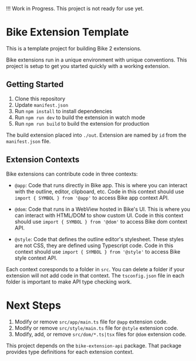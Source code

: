 !!! Work in Progress. This project is not ready for use yet.

# Bike Extension Template

This is a template project for building Bike 2 extensions.

Bike extensions run in a unique environment with unique conventions. This
project is setup to get you started quickly with a working extension.

## Getting Started

1. Clone this repository
2. Update `manifest.json`
3. Run `npm install` to install dependencies
4. Run `npm run dev` to build the extension in watch mode
5. Run `npm run build` to build the extension for production

The build extension placed into `./out`. Extension are named by `id` from the
`manifest.json` file.

## Extension Contexts

Bike extensions can contribute code in three contexts:

- `@app`: Code that runs directly in Bike app. This is where you can interact
  with the outline, editor, clipboard, etc. Code in this context should use
  `import { SYMBOL } from '@app'` to access Bike app context API.

- `@dom`: Code that runs in a WebView hosted in Bike's UI. This is where you can
  interact with HTML/DOM to show custom UI. Code in this context should use
  `import { SYMBOL } from '@dom'` to access Bike dom context API.

- `@style`: Code that defines the outline editor's stylesheet. These styles are
  not CSS, they are defined using Typescript code. Code in this context should
  use `import { SYMBOL } from '@style'` to access Bike style context API.

Each context coresponds to a folder in `src`. You can delete a folder if your
extension will not add code in that context. The `tsconfig.json` file in each
folder is important to make API type checking work.

# Next Steps

1. Modify or remove `src/app/main.ts` file for `@app` extension code.
2. Modify or remove `src/style/main.ts` file for `@style` extension code.
3. Modify, add, or remove `src/dom/*.ts|tsx` files for `@dom` extension code.

This project depends on the `bike-extension-api` package. That package provides type
definitions for each extension context.